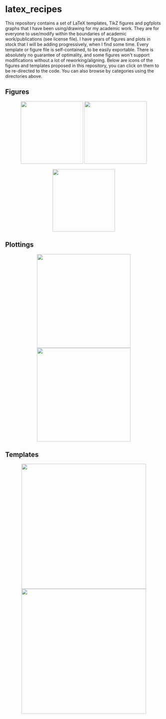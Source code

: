 # latex_recipes

This repository contains a set of LaTeX templates, TikZ figures and pgfplots graphs that I have been using/drawing for my academic work.
They are for everyone to use/modify within the boundaries of academic work/publications (see license file). I have years of figures and plots in stock that I will be adding progressively, when I find some time. Every template or figure file is self-contained, to be easily exportable. There is absolutely no guarantee of optimality, and some figures won't support modifications without a lot of reworking/aligning. Below are icons of the figures and templates proposed in this repository, you can click on them to be re-directed to the code. You can also browse by categories using the directories above.

## Figures

<p align="center">
  <a href="https://github.com/jviquerat/latex_recipes/blob/master/figures/cfd/turek/turek.tex"><img height="200" alt="" src="https://user-images.githubusercontent.com/44053700/113163245-43eb7a00-9240-11eb-9a70-ce833ba74e0f.jpg"></a>
  <a href="https://github.com/jviquerat/latex_recipes/blob/master/figures/neural_networks/simple_network/simple_network.tex"><img height="200" alt="" src="https://user-images.githubusercontent.com/44053700/113108146-f6055080-9204-11eb-9bd7-a678ed60adff.jpg"></a>
</p>
 
<p align="center">
  <a href="https://github.com/jviquerat/latex_recipes/blob/master/figures/neural_networks/large_network/large_network.tex"><img height="200" alt="" src="https://user-images.githubusercontent.com/44053700/113161848-0d612f80-923f-11eb-8009-d2985adcb344.jpg"></a>
</p>

## Plottings

<p align="center">
  <a href="https://github.com/jviquerat/latex_recipes/blob/master/plottings/maths/rosenbrock_function/rosenbrock_function.tex"><img height="300" alt="" src="https://user-images.githubusercontent.com/44053700/114903812-75a33a00-9e17-11eb-8e34-33b3d3e7c6f1.jpg"></a>
  <a href="https://github.com/jviquerat/latex_recipes/blob/master/plottings/misc/cfef/cfef.tex"><img height="300" alt="" src="https://user-images.githubusercontent.com/44053700/121852838-537f4880-ccf0-11eb-845a-0db86008a0db.jpg"></a>
</p>

## Templates

<p align="center">
  <a href="https://github.com/jviquerat/latex_recipes/blob/master/templates/letter/letter.tex"><img height="400" alt="" src="https://user-images.githubusercontent.com/44053700/113108793-a7a48180-9205-11eb-826e-b4514c8b542f.jpg"></a>
  <a href="https://github.com/jviquerat/latex_recipes/blob/thesis/templates/thesis/main.tex"><img height="400" alt="" src="https://user-images.githubusercontent.com/44053700/121859512-128b3200-ccf8-11eb-92c2-fd8612d4392f.jpg"></a>
</p>
